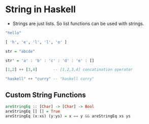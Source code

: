 # String in Haskell

- Strings are just lists. So list functions can be used with strings.


```haskell
"hello"

[ 'h', 'e', 'l', 'l', 'o' ]

str = "abcde"

str' = 'a' : 'b' : 'c' : 'd' : 'e' : []

[1,2] ++ [3,4]       -- [1,2,3,4] concatination operator

"haskell" ++ "curry" -- "haskell curry"

```

## Custom String Functions

```haskell
areStringEq :: [Char] -> [Char] -> Bool
areStringEq [] [] = True
areStringEq (x:xs) (y:ys) = x == y && areStringEq xs ys
```
